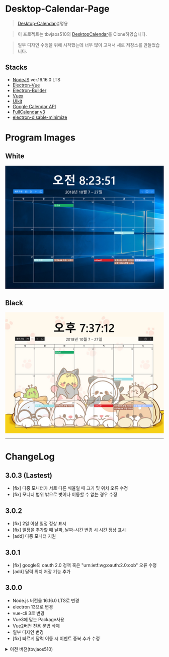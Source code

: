 # Desktop-Calendar-Page
> [Desktop-Calendar](https://github.com/LETS-BEE/Desktop-Calendar)설명용

> 이 프로젝트는 tbvjaos510의 [DesktopCalendar](https://github.com/tbvjaos510/DesktopCalendar)를 Clone하였습니다.

> 일부 디자인 수정을 위해 시작했는데 너무 많이 고쳐서 새로 저장소를 만들었습니다.


## Stacks
* [NodeJS](https://nodejs.org/) ver.16.16.0 LTS
* [Electron-Vue](https://github.com/SimulatedGREG/electron-vue)
* [Electron-Builder](https://github.com/electron-userland/electron-builder)
* [Vuex](https://github.com/vuejs/vuex)
* [UIkit](https://getuikit.com/)
* [Google Calendar API](https://developers.google.com/calendar/)
* [FullCalendar v3](https://fullcalendar.io/docs/v3)
* [electron-disable-minimize](https://github.com/tbvjaos510/electron-disable-minimize)

# Program Images
## White
<img src="public/white.png" />

## Black
<img src="public/black.png"/>

***

# ChangeLog
## 3.0.3 (Lastest)
* [fix] 다중 모니터가 서로 다른 배율일 때 크기 및 위치 오류 수정
* [fix] 모니터 범위 밖으로 벗어나 이동할 수 없는 경우 수정

## 3.0.2
* [fix] 2일 이상 일정 정상 표시
* [fix] 일정을 추가할 때 날짜, 날짜-시간 변경 시 시간 정상 표시
* [add] 다중 모니터 지원

## 3.0.1
* [fix] google의 oauth 2.0 정책 혹은 "urn:ietf:wg:oauth:2.0:oob" 오류 수정
* [add] 달력 위치 저장 기능 추가

## 3.0.0
* Node.js 버전을 16.16.0 LTS로 변경
* electron 13으로 변경
* vue-cli 3로 변경
* Vue3에 맞는 Package사용
* Vue2버전 전용 문법 삭제
* 일부 디자인 변경
* [fix] 빠르게 달력 이동 시 이벤트 중복 추가 수정

<details>
<summary>이전 버전(tbvjaos510)</summary>

## 2.0.0
* electron 2에서 7로 업데이트
* electron-vue 와의 종속성 제거
* eslint 제대로 사용
* electron-disable-minimize 모듈 수정 및 업데이트

## 1.3.0
* [fix] 바탕화면 보는 모듈을 직접 제작 및 연결 완료 - #bb6f13d
* [add] 시간 색 설정을 직관적으로 보이게 하고 기존 css설정을 고급 설정으로 옮김 - #0349495
* [add] 달력 높이 설정을 텍스트에서 range로 변경 - #a20f47c
* [fix] 이벤트가 하루에 많을 때 전부 표시되도록 변경 - #34b7f93
* [add] 설정 창에 현재 버전 표시 - #b47c85f

## 1.2.1
* [fix] 바탕화면 보기 (Window + D) 키를 누를 시 프로그램이 숨겨지던 오류 수정 (c++ 수정)

## 1.2.0
* [fix] 프로그램이 Alt + f4로 종료되지 않게 수정
* [fix] 프로그램이 시작시 포커스를 얻는 오류 수정
* [add] 이벤트 추가시 원하는 달력 선택 가능
* [add] 달력 뷰 수정 가능 (한달보기 3주보기)
* [add] 달력 높이 수정 가능

## 1.1.1
* [fix] 토큰 만료기간이 지날 시 refresh 되지 않는 현상 수정
* [add] 달력 새로고침 시간 설정 기능
* [add] 요일별 이벤트 추가 기능

## 1.1.0
* [fix] 마우스 이벤트 무시를 jquery에서 vue event로 변경
* [add] 처음 설치 시 새로운 창 추가
* [add] 원하는 달력 선택 가능
* [fix] 설정 파일 저장위치 변경
* [fix] 인스톨러에서 설치 경로 선택 가능

## 1.0.1 Pre-release
* [fix] 이벤트 추가시 날짜 선택에서 마우스 무시 현상 수정
* [fix] 해상도에 맞게 픽셀이 아닌 비율로 수정
* [add] 달력 색 설정 추가 [텍스트 및 테이블 색, 배경 색]


## 1.0 Pre-release
* 1.0 베타 버전 배포

</details>
